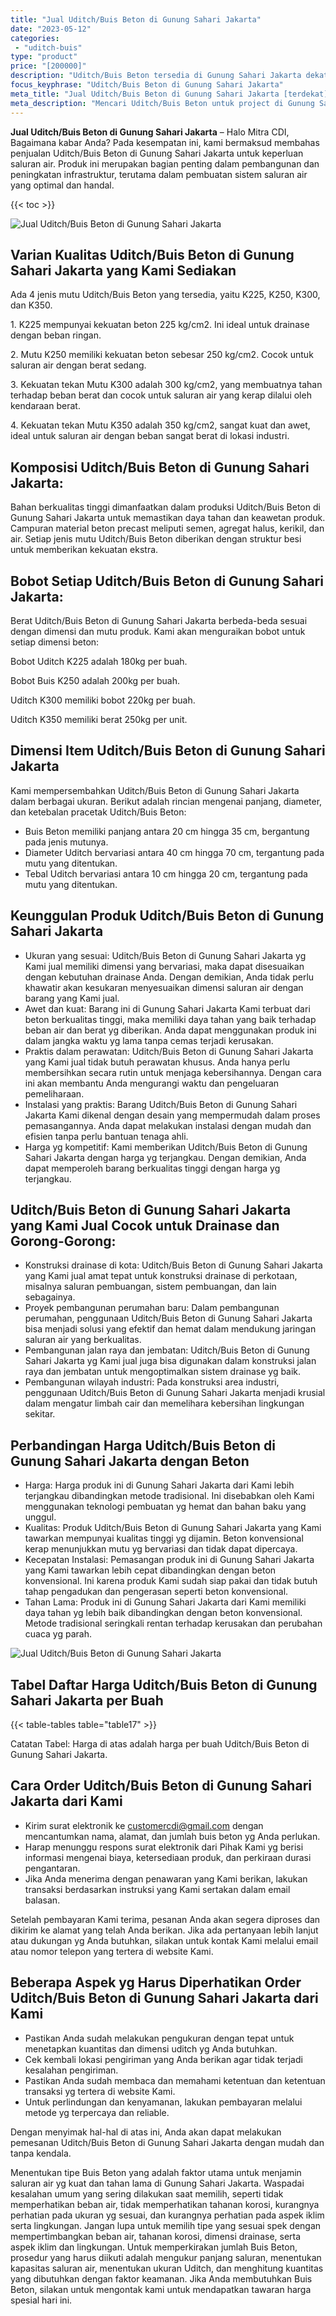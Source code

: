 ```yaml
---
title: "Jual Uditch/Buis Beton di Gunung Sahari Jakarta"
date: "2023-05-12"
categories:
 - "uditch-buis"
type: "product"
price: "[200000]"
description: "Uditch/Buis Beton tersedia di Gunung Sahari Jakarta dekat. Uditch/Buis Beton ini umumnya dipakai dalam proyek konstruksi sebagai sistem pembuangan air yang efisien dan berkualitas tinggi. Hubungi kami untuk mendapatkan informasi lebih lanjut."
focus_keyphrase: "Uditch/Buis Beton di Gunung Sahari Jakarta"
meta_title: "Jual Uditch/Buis Beton di Gunung Sahari Jakarta [terdekat] - CDI"
meta_description: "Mencari Uditch/Buis Beton untuk project di Gunung Sahari Jakarta? Kami menyediakan Uditch/Buis Beton berkualitas untuk infrastruktur saluran pembuangan. Dapatkan harga termurah sekarang."
---
```


**Jual Uditch/Buis Beton di Gunung Sahari Jakarta** – Halo Mitra CDI, Bagaimana kabar Anda? Pada kesempatan ini, kami bermaksud membahas penjualan Uditch/Buis Beton di Gunung Sahari Jakarta untuk keperluan saluran air. Produk ini merupakan bagian penting dalam pembangunan dan peningkatan infrastruktur, terutama dalam pembuatan sistem saluran air yang optimal dan handal.

{{< toc >}}

![Jual Uditch/Buis Beton di Gunung Sahari Jakarta](/images/uditch-buis/uditch-beton-18.jpg)

## Varian Kualitas Uditch/Buis Beton di Gunung Sahari Jakarta yang Kami Sediakan

Ada 4 jenis mutu Uditch/Buis Beton yang tersedia, yaitu K225, K250, K300, dan K350.

1\. K225 mempunyai kekuatan beton 225 kg/cm2. Ini ideal untuk drainase dengan beban ringan.

2\. Mutu K250 memiliki kekuatan beton sebesar 250 kg/cm2. Cocok untuk saluran air dengan berat sedang.

3\. Kekuatan tekan Mutu K300 adalah 300 kg/cm2, yang membuatnya tahan terhadap beban berat dan cocok untuk saluran air yang kerap dilalui oleh kendaraan berat.

4\. Kekuatan tekan Mutu K350 adalah 350 kg/cm2, sangat kuat dan awet, ideal untuk saluran air dengan beban sangat berat di lokasi industri.

## Komposisi Uditch/Buis Beton di Gunung Sahari Jakarta:

Bahan berkualitas tinggi dimanfaatkan dalam produksi Uditch/Buis Beton di Gunung Sahari Jakarta untuk memastikan daya tahan dan keawetan produk. Campuran material beton precast meliputi semen, agregat halus, kerikil, dan air. Setiap jenis mutu Uditch/Buis Beton diberikan dengan struktur besi untuk memberikan kekuatan ekstra.

## Bobot Setiap Uditch/Buis Beton di Gunung Sahari Jakarta:

Berat Uditch/Buis Beton di Gunung Sahari Jakarta berbeda-beda sesuai dengan dimensi dan mutu produk. Kami akan menguraikan bobot untuk setiap dimensi beton:

Bobot Uditch K225 adalah 180kg per buah.

Bobot Buis K250 adalah 200kg per buah.

Uditch K300 memiliki bobot 220kg per buah.

Uditch K350 memiliki berat 250kg per unit.

## Dimensi Item Uditch/Buis Beton di Gunung Sahari Jakarta

Kami mempersembahkan Uditch/Buis Beton di Gunung Sahari Jakarta dalam berbagai ukuran. Berikut adalah rincian mengenai panjang, diameter, dan ketebalan pracetak Uditch/Buis Beton:

*   Buis Beton memiliki panjang antara 20 cm hingga 35 cm, bergantung pada jenis mutunya.
*   Diameter Uditch bervariasi antara 40 cm hingga 70 cm, tergantung pada mutu yang ditentukan.
*   Tebal Uditch bervariasi antara 10 cm hingga 20 cm, tergantung pada mutu yang ditentukan.

## Keunggulan Produk Uditch/Buis Beton di Gunung Sahari Jakarta

*   Ukuran yang sesuai: Uditch/Buis Beton di Gunung Sahari Jakarta yg Kami jual memiliki dimensi yang bervariasi, maka dapat disesuaikan dengan kebutuhan drainase Anda. Dengan demikian, Anda tidak perlu khawatir akan kesukaran menyesuaikan dimensi saluran air dengan barang yang Kami jual.
*   Awet dan kuat: Barang ini di Gunung Sahari Jakarta Kami terbuat dari beton berkualitas tinggi, maka memiliki daya tahan yang baik terhadap beban air dan berat yg diberikan. Anda dapat menggunakan produk ini dalam jangka waktu yg lama tanpa cemas terjadi kerusakan.
*   Praktis dalam perawatan: Uditch/Buis Beton di Gunung Sahari Jakarta yang Kami jual tidak butuh perawatan khusus. Anda hanya perlu membersihkan secara rutin untuk menjaga kebersihannya. Dengan cara ini akan membantu Anda mengurangi waktu dan pengeluaran pemeliharaan.
*   Instalasi yang praktis: Barang Uditch/Buis Beton di Gunung Sahari Jakarta Kami dikenal dengan desain yang mempermudah dalam proses pemasangannya. Anda dapat melakukan instalasi dengan mudah dan efisien tanpa perlu bantuan tenaga ahli.
*   Harga yg kompetitif: Kami memberikan Uditch/Buis Beton di Gunung Sahari Jakarta dengan harga yg terjangkau. Dengan demikian, Anda dapat memperoleh barang berkualitas tinggi dengan harga yg terjangkau.

## Uditch/Buis Beton di Gunung Sahari Jakarta yang Kami Jual Cocok untuk Drainase dan Gorong-Gorong:

*   Konstruksi drainase di kota: Uditch/Buis Beton di Gunung Sahari Jakarta yang Kami jual amat tepat untuk konstruksi drainase di perkotaan, misalnya saluran pembuangan, sistem pembuangan, dan lain sebagainya.
*   Proyek pembangunan perumahan baru: Dalam pembangunan perumahan, penggunaan Uditch/Buis Beton di Gunung Sahari Jakarta bisa menjadi solusi yang efektif dan hemat dalam mendukung jaringan saluran air yang berkualitas.
*   Pembangunan jalan raya dan jembatan: Uditch/Buis Beton di Gunung Sahari Jakarta yg Kami jual juga bisa digunakan dalam konstruksi jalan raya dan jembatan untuk mengoptimalkan sistem drainase yg baik.
*   Pembangunan wilayah industri: Pada konstruksi area industri, penggunaan Uditch/Buis Beton di Gunung Sahari Jakarta menjadi krusial dalam mengatur limbah cair dan memelihara kebersihan lingkungan sekitar.

## Perbandingan Harga Uditch/Buis Beton di Gunung Sahari Jakarta dengan Beton

*   Harga: Harga produk ini di Gunung Sahari Jakarta dari Kami lebih terjangkau dibandingkan metode tradisional. Ini disebabkan oleh Kami menggunakan teknologi pembuatan yg hemat dan bahan baku yang unggul.
*   Kualitas: Produk Uditch/Buis Beton di Gunung Sahari Jakarta yang Kami tawarkan mempunyai kualitas tinggi yg dijamin. Beton konvensional kerap menunjukkan mutu yg bervariasi dan tidak dapat dipercaya.
*   Kecepatan Instalasi: Pemasangan produk ini di Gunung Sahari Jakarta yang Kami tawarkan lebih cepat dibandingkan dengan beton konvensional. Ini karena produk Kami sudah siap pakai dan tidak butuh tahap pengadukan dan pengerasan seperti beton konvensional.
*   Tahan Lama: Produk ini di Gunung Sahari Jakarta dari Kami memiliki daya tahan yg lebih baik dibandingkan dengan beton konvensional. Metode tradisional seringkali rentan terhadap kerusakan dan perubahan cuaca yg parah.

![Jual Uditch/Buis Beton di Gunung Sahari Jakarta](/images/uditch-buis/buis-beton-01.jpg)

## Tabel Daftar Harga Uditch/Buis Beton di Gunung Sahari Jakarta per Buah

{{< table-tables table="table17" >}}

Catatan Tabel: Harga di atas adalah harga per buah Uditch/Buis Beton di Gunung Sahari Jakarta.

## Cara Order Uditch/Buis Beton di Gunung Sahari Jakarta dari Kami

*   Kirim surat elektronik ke customercdi@gmail.com dengan mencantumkan nama, alamat, dan jumlah buis beton yg Anda perlukan.
*   Harap menunggu respons surat elektronik dari Pihak Kami yg berisi informasi mengenai biaya, ketersediaan produk, dan perkiraan durasi pengantaran.
*   Jika Anda menerima dengan penawaran yang Kami berikan, lakukan transaksi berdasarkan instruksi yang Kami sertakan dalam email balasan.

Setelah pembayaran Kami terima, pesanan Anda akan segera diproses dan dikirim ke alamat yang telah Anda berikan. Jika ada pertanyaan lebih lanjut atau dukungan yg Anda butuhkan, silakan untuk kontak Kami melalui email atau nomor telepon yang tertera di website Kami.

## Beberapa Aspek yg Harus Diperhatikan Order Uditch/Buis Beton di Gunung Sahari Jakarta dari Kami

*   Pastikan Anda sudah melakukan pengukuran dengan tepat untuk menetapkan kuantitas dan dimensi uditch yg Anda butuhkan.
*   Cek kembali lokasi pengiriman yang Anda berikan agar tidak terjadi kesalahan pengiriman.
*   Pastikan Anda sudah membaca dan memahami ketentuan dan ketentuan transaksi yg tertera di website Kami.
*   Untuk perlindungan dan kenyamanan, lakukan pembayaran melalui metode yg terpercaya dan reliable.

Dengan menyimak hal-hal di atas ini, Anda akan dapat melakukan pemesanan Uditch/Buis Beton di Gunung Sahari Jakarta dengan mudah dan tanpa kendala.

Menentukan tipe Buis Beton yang adalah faktor utama untuk menjamin saluran air yg kuat dan tahan lama di Gunung Sahari Jakarta. Waspadai kesalahan umum yang sering dilakukan saat memilih, seperti tidak memperhatikan beban air, tidak memperhatikan tahanan korosi, kurangnya perhatian pada ukuran yg sesuai, dan kurangnya perhatian pada aspek iklim serta lingkungan. Jangan lupa untuk memilih tipe yang sesuai spek dengan mempertimbangkan beban air, tahanan korosi, dimensi drainase, serta aspek iklim dan lingkungan. Untuk memperkirakan jumlah Buis Beton, prosedur yang harus diikuti adalah mengukur panjang saluran, menentukan kapasitas saluran air, menentukan ukuran Uditch, dan menghitung kuantitas yang dibutuhkan dengan faktor keamanan. Jika Anda membutuhkan Buis Beton, silakan untuk mengontak kami untuk mendapatkan tawaran harga spesial hari ini.
